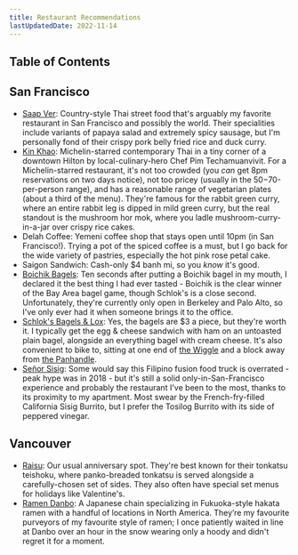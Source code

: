 ```yaml
---
title: Restaurant Recommendations
lastUpdatedDate: 2022-11-14
---
```


## Table of Contents

## San Francisco

- [Saap Ver](https://www.saapver.com): Country-style Thai street food that's arguably my favorite restaurant in San Francisco and possibly the world. Their specialities include variants of papaya salad and extremely spicy sausage, but I'm personally fond of their crispy pork belly fried rice and duck curry.
- [Kin Khao](https://www.kinkhao.com): Michelin-starred contemporary Thai in a tiny corner of a downtown Hilton by local-culinary-hero Chef Pim Techamuanvivit. For a Michelin-starred restaurant, it's not too crowded (you _can_ get 8pm reservations on two days notice), not too pricey (usually in the $50-$70-per-person range), and has a reasonable range of vegetarian plates (about a third of the menu). They're famous for the rabbit green curry, where an entire rabbit leg is dipped in mild green curry, but the real standout is the mushroom hor mok, where you ladle mushroom-curry-in-a-jar over crispy rice cakes.
- Delah Coffee: Yemeni coffee shop that stays open until 10pm (in San Francisco!). Trying a pot of the spiced coffee is a must, but I go back for the wide variety of pastries, especially the hot pink rose petal cake.
- Saigon Sandwich: Cash-only $4 banh mi, so you _know_ it's good.
- [Boichik Bagels](https://boichikbagels.com): Ten seconds after putting a Boichik bagel in my mouth, I declared it the best thing I had ever tasted - Boichik is the clear winner of the Bay Area bagel game, though Schlok's is a close second. Unfortunately, they're currently only open in Berkeley and Palo Alto, so I've only ever had it when someone brings it to the office.
- [Schlok's Bagels & Lox](https://www.schloks.com): Yes, the bagels are $3 a piece, but they're worth it. I typically get the egg & cheese sandwich with ham on an untoasted plain bagel, alongside an everything bagel with cream cheese. It's also convenient to bike to, sitting at one end of [the Wiggle](https://en.wikipedia.org/wiki/The_Wiggle) and a block away from [the Panhandle](https://en.wikipedia.org/wiki/Panhandle_(San_Francisco)).
- [Señor Sisig](https://www.senorsisig.com): Some would say this Filipino fusion food truck is overrated - peak hype was in 2018 - but it's still a solid only-in-San-Francisco experience and probably the restaurant I've been to the most, thanks to its proximity to my apartment. Most swear by the French-fry-filled California Sisig Burrito, but I prefer the Tosilog Burrito with its side of peppered vinegar.

## Vancouver

- [Raisu](https://raisu.ca): Our usual anniversary spot. They're best known for their tonkatsu teishoku, where panko-breaded tonkatsu is served alongside a carefully-chosen set of sides. They also often have special set menus for holidays like Valentine's.
- [Ramen Danbo](https://ramendanbo.com/): A Japanese chain specializing in Fukuoka-style hakata ramen with a handful of locations in North America. They’re my favourite purveyors of my favourite style of ramen; I once patiently waited in line at Danbo over an hour in the snow wearing only a hoody and didn't regret it for a moment.
